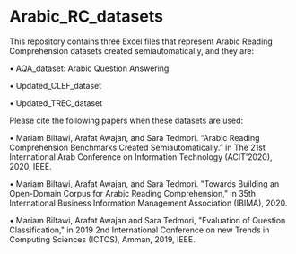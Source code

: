 # Arabic_RC_datasets
This repository contains three Excel files that represent Arabic Reading Comprehension datasets created semiautomatically, and they are:

•	AQA_dataset: Arabic Question Answering

•	Updated_CLEF_dataset

•	Updated_TREC_dataset

Please cite the following papers when these datasets are used:

•	Mariam Biltawi, Arafat Awajan, and Sara Tedmori. “Arabic Reading Comprehension Benchmarks Created Semiautomatically.” in The 21st International Arab Conference on Information Technology (ACIT’2020), 2020, IEEE.

•	Mariam Biltawi, Arafat Awajan, and Sara Tedmori. "Towards Building an Open-Domain Corpus for Arabic Reading Comprehension," in 35th International Business Information Management Association (IBIMA), 2020.

•	Mariam Biltawi, Arafat Awajan and Sara Tedmori, "Evaluation of Question Classification," in 2019 2nd International Conference on new Trends in Computing Sciences (ICTCS), Amman, 2019, IEEE.
